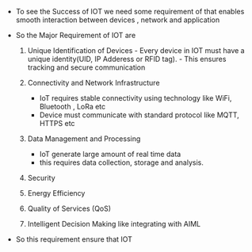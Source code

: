 - To see the Success of IOT we need some requirement of that enables smooth interaction between devices , network and application 
- So the Major Requirement of IOT are

	1. Unique Identification of Devices
		   - Every device in IOT must have a unique identity(UID, IP Adderess or RFID tag).
		   - This ensures tracking and secure communication 
		     
	2. Connectivity and Network Infrastructure 
		- IoT requires stable connectivity using technology like WiFi, Bluetooth , LoRa etc 
		- Device must communicate with standard protocol like MQTT, HTTPS etc
		  
	3. Data Management and Processing 
		- IoT generate large amount of real time data
		- this requires data collection, storage and analysis.
	
	4. Security
	5. Energy Efficiency 
	6. Quality of Services (QoS)
	7. Intelligent Decision Making like integrating with AIML 
	
-  So this requirement ensure that IOT 